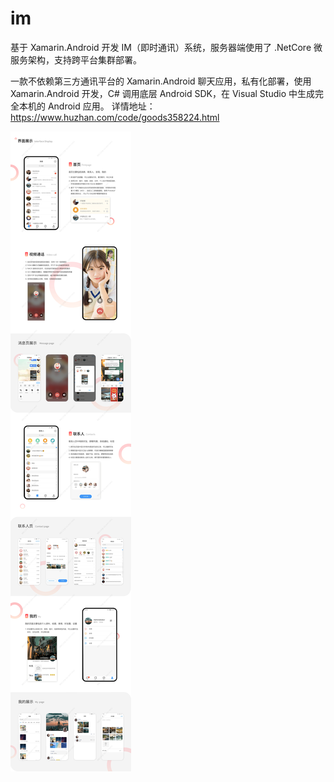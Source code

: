 # im
基于 Xamarin.Android 开发 IM（即时通讯）系统，服务器端使用了 .NetCore 微服务架构，支持跨平台集群部署。

一款不依赖第三方通讯平台的 Xamarin.Android 聊天应用，私有化部署，使用 Xamarin.Android 开发，C# 调用底层 Android SDK，在 Visual Studio 中生成完全本机的 Android 应用。
详情地址：https://www.huzhan.com/code/goods358224.html


 ![Image text](cover.jpg?raw=true) 

